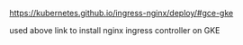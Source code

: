 https://kubernetes.github.io/ingress-nginx/deploy/#gce-gke

used above link to install nginx ingress controller on GKE
